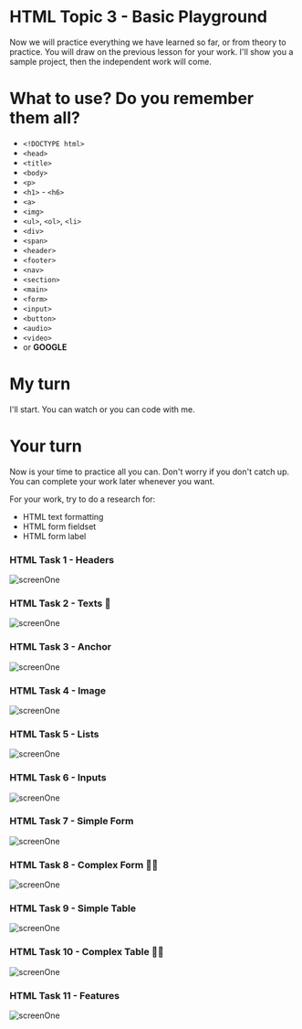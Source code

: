 # HTML Topic 3 - Basic Playground

Now we will practice everything we have learned so far, or from theory to practice. You will draw on the previous lesson for your work. I'll show you a sample project, then the independent work will come. 

# What to use? Do you remember them all?

- `<!DOCTYPE html>`
- `<head>`
- `<title>`
- `<body>`
- `<p>`
- `<h1>` - `<h6>`
- `<a>`
- `<img>`
- `<ul>`, `<ol>`, `<li>`
- `<div>`
- `<span>`
- `<header>`
- `<footer>`
- `<nav>`
- `<section>`
- `<main>`
- `<form>`
- `<input>`
- `<button>`
- `<audio>`
- `<video>`
- or **GOOGLE**

# My turn

I'll start. You can watch or you can code with me.

# Your turn

Now is your time to practice all you can. Don't worry if you don't catch up. You can complete your work later whenever you want.

For your work, try to do a research for:

- HTML text formatting
- HTML form fieldset
- HTML form label

### HTML Task 1 - Headers

![screenOne](url)

### HTML Task 2 - Texts 💪

![screenOne](url)

### HTML Task 3 - Anchor

![screenOne](url)

### HTML Task 4 - Image

![screenOne](url)

### HTML Task 5 - Lists

![screenOne](url)

### HTML Task 6 - Inputs

![screenOne](url)

### HTML Task 7 - Simple Form

![screenOne](url)

### HTML Task 8 - Complex Form 💪💪

![screenOne](url)

### HTML Task 9 - Simple Table

![screenOne](url)

### HTML Task 10 - Complex Table 💪💪

![screenOne](url)

### HTML Task 11 - Features

![screenOne](url)